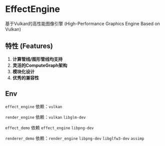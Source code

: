 # EffectEngine

基于Vulkan的高性能图像引擎 (High-Performance Graphics Engine Based on Vulkan)

## 特性 (Features)
1. **计算管线/图形管线均支持**
2. **灵活的ComputeGraph架构**
3. **模块化设计**
4. **优秀的兼容性**

## Env
`effect_engine` 依赖：`vulkan`

`render_engine` 依赖：`vulkan` `libglm-dev`

`effect_demo` 依赖 `effect_engine` `libpng-dev`

`renderer_demo` 依赖：`render_engine` `libpng-dev` `libglfw3-dev` `assimp`